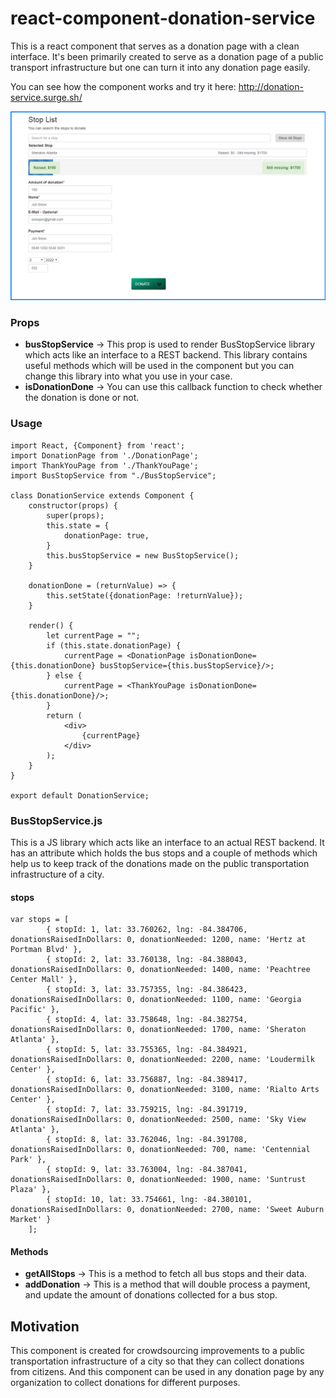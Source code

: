 # react-component-donation-service
This is a react component that serves as a donation page with a clean interface. It's been primarily created to serve as a donation page
of a public transport infrastructure but one can turn it into any donation page easily.

You can see how the component works and try it here: http://donation-service.surge.sh/

![Alt text](donationservice.png?raw=true "Title")

### Props

- **busStopService** -> This prop is used to render BusStopService library which acts like an interface to a REST backend. This library contains useful methods which will be used in the component but you can change this library into what you use in your case.
- **isDonationDone** -> You can use this callback function to check whether the donation is done or not.

### Usage

```
import React, {Component} from 'react';
import DonationPage from './DonationPage';
import ThankYouPage from './ThankYouPage';
import BusStopService from "./BusStopService";

class DonationService extends Component {
    constructor(props) {
        super(props);
        this.state = {
            donationPage: true,
        }
        this.busStopService = new BusStopService();
    }

    donationDone = (returnValue) => {
        this.setState({donationPage: !returnValue});
    }

    render() {
        let currentPage = "";
        if (this.state.donationPage) {
            currentPage = <DonationPage isDonationDone={this.donationDone} busStopService={this.busStopService}/>;
        } else {
            currentPage = <ThankYouPage isDonationDone={this.donationDone}/>;
        }
        return (
            <div>
                {currentPage}
            </div>
        );
    }
}

export default DonationService;
```

### BusStopService.js
This is a JS library which acts like an interface to an actual
REST backend. It has an attribute which holds the bus stops
and a couple of methods which help us to keep track
of the donations made on the public transportation infrastructure of a city.

#### stops
```
var stops = [
		{ stopId: 1, lat: 33.760262, lng: -84.384706, donationsRaisedInDollars: 0, donationNeeded: 1200, name: 'Hertz at Portman Blvd' },
		{ stopId: 2, lat: 33.760138, lng: -84.388043, donationsRaisedInDollars: 0, donationNeeded: 1400, name: 'Peachtree Center Mall' },
		{ stopId: 3, lat: 33.757355, lng: -84.386423, donationsRaisedInDollars: 0, donationNeeded: 1100, name: 'Georgia Pacific' },
		{ stopId: 4, lat: 33.758648, lng: -84.382754, donationsRaisedInDollars: 0, donationNeeded: 1700, name: 'Sheraton Atlanta' },
		{ stopId: 5, lat: 33.755365, lng: -84.384921, donationsRaisedInDollars: 0, donationNeeded: 2200, name: 'Loudermilk Center' },
		{ stopId: 6, lat: 33.756887, lng: -84.389417, donationsRaisedInDollars: 0, donationNeeded: 3100, name: 'Rialto Arts Center' },
		{ stopId: 7, lat: 33.759215, lng: -84.391719, donationsRaisedInDollars: 0, donationNeeded: 2500, name: 'Sky View Atlanta' },
		{ stopId: 8, lat: 33.762046, lng: -84.391708, donationsRaisedInDollars: 0, donationNeeded: 700, name: 'Centennial Park' },
		{ stopId: 9, lat: 33.763004, lng: -84.387041, donationsRaisedInDollars: 0, donationNeeded: 1900, name: 'Suntrust Plaza' },
		{ stopId: 10, lat: 33.754661, lng: -84.380101, donationsRaisedInDollars: 0, donationNeeded: 2700, name: 'Sweet Auburn Market' }
	];
 ```

#### Methods
- **getAllStops** -> This is a method to fetch all bus stops and their data.
- **addDonation** -> This is a method that will double process a payment, and
update the amount of donations collected for a bus stop.

## Motivation

This component is created for crowdsourcing improvements to a public transportation infrastructure of a city so that they can collect donations from citizens. And this component can be used in any donation page by any organization to collect donations for different purposes.

